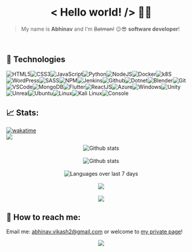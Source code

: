 <h1 align='center'>< Hello world! /> 🤘🏻</h1>

> My name is **Abhinav** and I'm <s>Batman!</s> 😉😎 **software developer**!

<div align='center'>
<!-- <img
  src="https://cr-ss-service.azurewebsites.net/api/ScreenShot?widget=summary&username=abhinavk454&badges=4&show-avatar=true&style=--header-bg-color:%23000;--border-radius:10px;--width:200px"
/> -->
</div>
<br />


## 🔧 Technologies

![HTML5](https://img.icons8.com/color/30/html-5.png)![CSS3](https://img.icons8.com/color/30/css3.png)![JavaScript](https://img.icons8.com/color/30/javascript.png)![Python](https://img.icons8.com/color/30/python.png)![NodeJS](https://img.icons8.com/color/30/nodejs.png)![Docker](https://img.icons8.com/color/30/docker.png)![k8S](https://img.icons8.com/color/30/kubernetes.png)![WordPress](https://img.icons8.com/color/30/wordpress.png)![SASS](https://img.icons8.com/color/30/sass.png)![NPM](https://img.icons8.com/color/30/npm.png)![Jenkins](https://img.icons8.com/color/30/jenkins.png)![Github](https://img.icons8.com/material-outlined/30/github.png)![Dotnet](https://img.icons8.com/color/30/c-sharp-logo.png)![Blender](https://img.icons8.com/color/30/blender-3d.png)![Git](https://img.icons8.com/color/30/git.png)![VSCode](https://img.icons8.com/color/30/visual-studio-code-2019.png)![MongoDB](https://img.icons8.com/color/30/mongodb.png)![Flutter](https://img.icons8.com/color/30/flutter.png)![ReactJS](https://img.icons8.com/color/30/react-native.png)![Azure](https://img.icons8.com/color/30/azure-1.png)![Windows](https://img.icons8.com/color/30/windows-10.png)![Unity](https://img.icons8.com/color/30/unity.png)![Unreal](https://img.icons8.com/color/30/unreal-engine.png)![Ubuntu](https://img.icons8.com/color/30/ubuntu--v1.png)![Linux](https://img.icons8.com/color/30/linux.png)![Kali Linux](https://img.icons8.com/color/30/kali-linux.png)![Console](https://img.icons8.com/color/30/console.png)

## 📈 Stats:


[![wakatime](https://wakatime.com/badge/user/2b793b34-9ebe-4ce3-9110-78147538511e.svg)](https://wakatime.com/@2b793b34-9ebe-4ce3-9110-78147538511e)
<br />
![](https://komarev.com/ghpvc/?username=abhinavk454&color=dc143c)

<div align='center'>
    <img src='https://github-readme-stats.vercel.app/api?username=abhinavk454&show_icons=true&count_private=true&hide_border=true' alt='Github stats' align='center' />
</div>
<br />

<div align='center'>
    <img src='https://github-readme-streak-stats.herokuapp.com/?user=abhinavk454' alt='Github stats' align='center' />
</div>

<br />

<div align='center'>
    <img src='https://github-readme-stats.vercel.app/api/wakatime?username=abhinavk454&layout=compact' alt='Languages over last 7 days ' align='center' />
</div>
<br />

<!-- <img align="center" src="https://github-readme-stats.vercel.app/api?username=abhinavk454&show_icons=true&theme=dracula" /> -->

<div align='center'>
    <img align="center" src="https://github-readme-stats.vercel.app/api/top-langs/?username=abhinavk454&layout=compact" />
</div>
<br/>
<div align='center'>
<img align="center" src="https://cr-skills-chart-widget.azurewebsites.net/api/api?username=abhinavk454" />
    </div>
    
<!-- ![Metrics](https://github.com/abhinavk454/abhinavk454/blob/master/github-metrics.svg) -->

## 🔎 How to reach me:

<p>Email me: <a href='mailto:abhinav.vikash2@gmail.com'>abhinav.vikash2@gmail.com</a> or welcome to <a href='https://abhinavk454.github.io' alt='https://abhinavk454.github.io' target='_blank'>my private page</a>!</p>
<p align="center">
  <img src="https://capsule-render.vercel.app/api?type=waving&color=gradient&height=110&section=footer&animation=twinkling"/>
</p>

